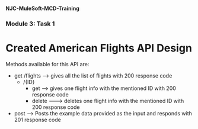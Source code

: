 #### NJC-MuleSoft-MCD-Training

### Module 3: Task 1

# Created American Flights API Design
Methods available for this API are:

- get /flights --> gives all the list of flights with 200 response code
  - /{ID} 
    - get --> gives one flight info with the mentioned ID with 200 response code
    - delete ---> deletes one flight info with the mentioned ID with 200 response code
- post --> Posts the example data provided as the input and responds with 201 response code

